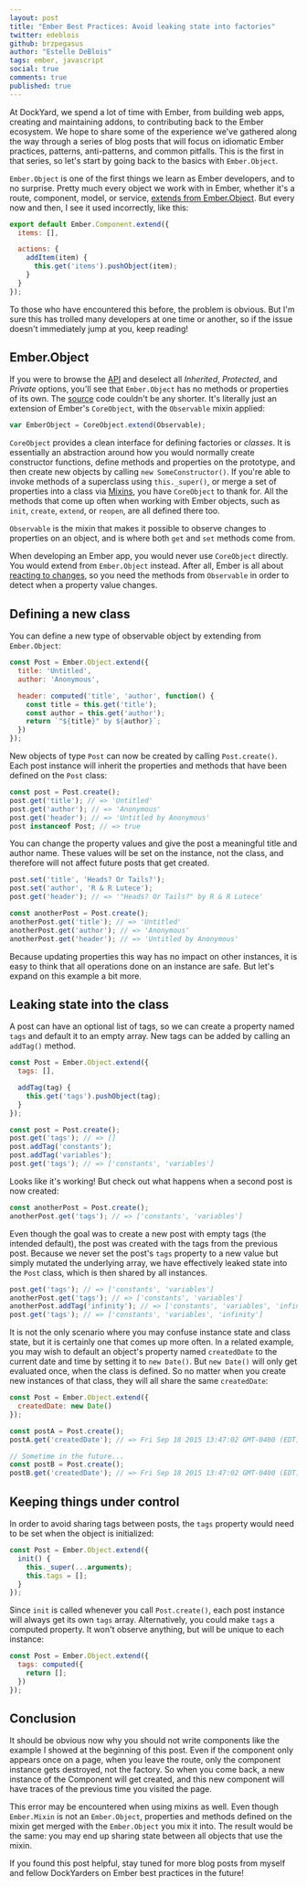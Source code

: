 ```yaml
---
layout: post
title: "Ember Best Practices: Avoid leaking state into factories"
twitter: edeblois
github: brzpegasus
author: "Estelle DeBlois"
tags: ember, javascript
social: true
comments: true
published: true
---
```


At DockYard, we spend a lot of time with Ember, from building web apps, creating and maintaining addons, to contributing back to the Ember ecosystem. We hope to share some of the experience we've gathered along the way through a series of blog posts that will focus on idiomatic Ember practices, patterns, anti-patterns, and common pitfalls. This is the first in that series, so let's start by going back to the basics with `Ember.Object`.

`Ember.Object` is one of the first things we learn as Ember developers, and to no surprise. Pretty much every object we work with in Ember, whether it's a route, component, model, or service, [extends from Ember.Object](http://emberjs.jsbin.com/boqapo). But every now and then, I see it used incorrectly, like this:

```js
export default Ember.Component.extend({
  items: [],

  actions: {
    addItem(item) {
      this.get('items').pushObject(item);
    }
  }
});
```

To those who have encountered this before, the problem is obvious. But I'm sure this has trolled many developers at one time or another, so if the issue doesn't immediately jump at you, keep reading!

## Ember.Object

If you were to browse the [API](http://emberjs.com/api/classes/Ember.Object.html) and deselect all _Inherited_, _Protected_, and _Private_ options, you'll see that `Ember.Object` has no methods or properties of its own. The [source](https://github.com/emberjs/ember.js/blob/v2.0.2/packages/ember-runtime/lib/system/object.js) code couldn't be any shorter. It's literally just an extension of Ember's `CoreObject`, with the `Observable` mixin applied:

```js
var EmberObject = CoreObject.extend(Observable);
```

`CoreObject` provides a clean interface for defining factories or _classes_. It is essentially an abstraction around how you would normally create constructor functions, define methods and properties on the prototype, and then create new objects by calling `new SomeConstructor()`. If you're able to invoke methods of a superclass using `this._super()`, or merge a set of properties into a class via [Mixins](http://emberjs.com/api/classes/Ember.Mixin.html), you have `CoreObject` to thank for. All the methods that come up often when working with Ember objects, such as `init`, `create`, `extend`, or `reopen`, are all defined there too.

`Observable` is the mixin that makes it possible to observe changes to properties on an object, and is where both `get` and `set` methods come from.

When developing an Ember app, you would never use `CoreObject` directly. You would extend from `Ember.Object` instead. After all, Ember is all about [reacting to changes](https://medium.com/the-ember-way/ember-js-reactive-programming-computed-properties-and-observers-cf80c2fbcfc), so you need the methods from `Observable` in order to detect when a property value changes.

## Defining a new class

You can define a new type of observable object by extending from `Ember.Object`:

```js
const Post = Ember.Object.extend({
  title: 'Untitled',
  author: 'Anonymous',

  header: computed('title', 'author', function() {
    const title = this.get('title');
    const author = this.get('author');
    return `"${title}" by ${author}`;
  })
});
```

New objects of type `Post` can now be created by calling `Post.create()`. Each post instance will inherit the properties and methods that have been defined on the `Post` class:

```js
const post = Post.create();
post.get('title'); // => 'Untitled'
post.get('author'); // => 'Anonymous'
post.get('header'); // => 'Untitled by Anonymous'
post instanceof Post; // => true
```

You can change the property values and give the post a meaningful title and author name. These values will be set on the instance, not the class, and therefore will not affect future posts that get created.

```js
post.set('title', 'Heads? Or Tails?');
post.set('author', 'R & R Lutece');
post.get('header'); // => '"Heads? Or Tails?" by R & R Lutece'

const anotherPost = Post.create();
anotherPost.get('title'); // => 'Untitled'
anotherPost.get('author'); // => 'Anonymous'
anotherPost.get('header'); // => 'Untitled by Anonymous'
```

Because updating properties this way has no impact on other instances, it is easy to think that all operations done on an instance are safe. But let's expand on this example a bit more.

## Leaking state into the class

A post can have an optional list of tags, so we can create a property named `tags` and default it to an empty array. New tags can be added by calling an `addTag()` method.

```js
const Post = Ember.Object.extend({
  tags: [],

  addTag(tag) {
    this.get('tags').pushObject(tag);
  }
});

const post = Post.create();
post.get('tags'); // => []
post.addTag('constants');
post.addTag('variables');
post.get('tags'); // => ['constants', 'variables']
```

Looks like it's working! But check out what happens when a second post is now created:

```js
const anotherPost = Post.create();
anotherPost.get('tags'); // => ['constants', 'variables']
```

Even though the goal was to create a new post with empty tags (the intended default), the post was created with the tags from the previous post. Because we never set the post's `tags` property to a new value but simply mutated the underlying array, we have effectively leaked state into the `Post` class, which is then shared by all instances.

```js
post.get('tags'); // => ['constants', 'variables']
anotherPost.get('tags'); // => ['constants', 'variables']
anotherPost.addTag('infinity'); // => ['constants', 'variables', 'infinity']
post.get('tags'); // => ['constants', 'variables', 'infinity']
```

It is not the only scenario where you may confuse instance state and class state, but it is certainly one that comes up more often. In a related example, you may wish to default an object's property named `createdDate` to the current date and time by setting it to `new Date()`. But `new Date()` will only get evaluated once, when the class is defined. So no matter when you create new instances of that class, they will all share the same `createdDate`:

```js
const Post = Ember.Object.extend({
  createdDate: new Date()
});

const postA = Post.create();
postA.get('createdDate'); // => Fri Sep 18 2015 13:47:02 GMT-0400 (EDT)

// Sometime in the future...
const postB = Post.create();
postB.get('createdDate'); // => Fri Sep 18 2015 13:47:02 GMT-0400 (EDT)
```

## Keeping things under control

In order to avoid sharing tags between posts, the `tags` property would need to be set when the object is initialized:

```js
const Post = Ember.Object.extend({
  init() {
    this._super(...arguments);
    this.tags = [];
  }
});
```

Since `init` is called whenever you call `Post.create()`, each post instance will always get its own `tags` array. Alternatively, you could make `tags` a computed property. It won't observe anything, but will be unique to each instance:

```js
const Post = Ember.Object.extend({
  tags: computed({
    return [];
  })
});
```

## Conclusion

It should be obvious now why you should not write components like the example I showed at the beginning of this post. Even if the component only appears once on a page, when you leave the route, only the component instance gets destroyed, not the factory. So when you come back, a new instance of the Component will get created, and this new component will have traces of the previous time you visited the page.

This error may be encountered when using mixins as well. Even though `Ember.Mixin` is not an `Ember.Object`, properties and methods defined on the mixin get merged with the `Ember.Object` you mix it into. The result would be the same: you may end up sharing state between all objects that use the mixin.

If you found this post helpful, stay tuned for more blog posts from myself and fellow DockYarders on Ember best practices in the future!
